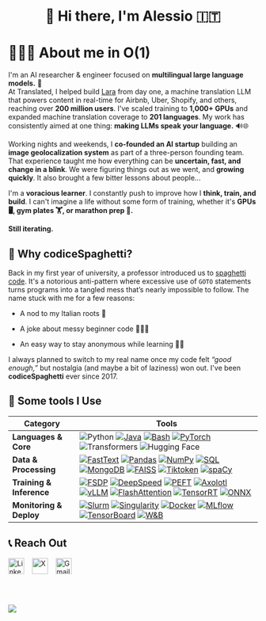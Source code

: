 <div align="center">

# 👋 Hi there, I'm Alessio 🇮🇹
</div>

# 👨🏻‍💻 About me in O(1)

I'm an AI researcher & engineer focused on **multilingual large language models.** 🤖<br>
At Translated, I helped build [Lara](https://laratranslate.com/translate) from day one, a machine translation LLM that powers content in real-time for Airbnb, Uber, Shopify, and others, reaching over **200 million users**. I've scaled training to **1,000+ GPUs** and expanded machine translation coverage to **201 languages**. My work has consistently aimed at one thing: **making LLMs speak your language.** 🔊🌐

Working nights and weekends, I **co-founded an AI startup** building an **image geolocalization system** as part of a three-person founding team. That experience taught me how everything can be **uncertain, fast, and change in a blink**. We were figuring things out as we went, and **growing quickly**.
It also brought a few bitter lessons about people...

I'm a **voracious learner**. I constantly push to improve how I **think, train, and build**. I can't imagine a life without some form of training, whether it's **GPUs 🖥️, gym plates 🏋️, or marathon prep 🏃.**

**Still iterating.**

## 🍝 Why codiceSpaghetti?
Back in my first year of university, a professor introduced us to [spaghetti code](https://en.wikipedia.org/wiki/Spaghetti_code). It's a notorious anti-pattern where excessive use of <code>GOTO</code> statements turns programs into a tangled mess that’s nearly impossible to follow. The name stuck with me for a few reasons:

* A nod to my Italian roots 🍝

* A joke about messy beginner code 👨🏻‍💻

* An easy way to stay anonymous while learning 🕵️‍♂️

I always planned to switch to my real name once my code felt _“good enough,”_ but nostalgia (and maybe a bit of laziness) won out. I've been **codiceSpaghetti** ever since 2017.

## 🔧 Some tools I Use

| Category | Tools |
|---------|-------|
| **Languages & Core** | ![Python](https://img.shields.io/badge/Python-3776AB?logo=python&logoColor=white) [![Java](https://img.shields.io/badge/Java-%23ED8B00?logo=openjdk&logoColor=white&style=flat-square)](#) [![Bash](https://img.shields.io/badge/Bash-%23121011?logo=gnubash&logoColor=white&style=flat-square)](#) [![PyTorch](https://img.shields.io/badge/PyTorch_2.x-%23EE4C2C?logo=pytorch&logoColor=white&style=flat-square)](#) ![Transformers](https://img.shields.io/badge/Transformers-FF9900?logo=huggingface&logoColor=white) ![Hugging Face](https://img.shields.io/badge/Hugging%20Face-FFD700?logo=huggingface&logoColor=black) |
| **Data & Processing** | [![FastText](https://img.shields.io/badge/FastText-%234267B2?logo=meta&logoColor=white&style=flat-square)](#)  [![Pandas](https://img.shields.io/badge/Pandas-150458?logo=pandas&logoColor=white)](#) [![NumPy](https://img.shields.io/badge/NumPy-013243?logo=numpy&logoColor=white)](#) [![SQL](https://img.shields.io/badge/SQL-%2300f?logo=postgresql&logoColor=white&style=flat-square)](#) [![MongoDB](https://img.shields.io/badge/MongoDB-%234ea94b?logo=mongodb&logoColor=white&style=flat-square)](#) [![FAISS](https://img.shields.io/badge/FAISS-%234267B2?logo=meta&logoColor=white&style=flat-square)](#) [![Tiktoken](https://img.shields.io/badge/Tiktoken-%2300ADD8?logo=openai&logoColor=white&style=flat-square)](#) [![spaCy](https://img.shields.io/badge/spaCy-%2309A3D5?logo=spacy&logoColor=white&style=flat-square)](#) |
| **Training & Inference** | [![FSDP](https://img.shields.io/badge/FSDP-%23ffcc00?logo=github&logoColor=black&style=flat-square)](#)  [![DeepSpeed](https://img.shields.io/badge/DeepSpeed-%23007ACC?logo=azuredevops&logoColor=white&style=flat-square)](#) [![PEFT](https://img.shields.io/badge/PEFT-%23ff9f1c?logo=python&logoColor=white&style=flat-square)](#) [![Axolotl](https://img.shields.io/badge/Axolotl-%2390e0ef?logo=github&logoColor=black&style=flat-square)](#) [![vLLM](https://img.shields.io/badge/vLLM-%23009688?logo=python&logoColor=white&style=flat-square)](#) [![FlashAttention](https://img.shields.io/badge/FlashAttention-%23f48c06?logo=zap&logoColor=white&style=flat-square)](#) [![TensorRT](https://img.shields.io/badge/TensorRT-%230073e6?logo=nvidia&logoColor=white&style=flat-square)](#) [![ONNX](https://img.shields.io/badge/ONNX-%230072c6?logo=onnx&logoColor=white&style=flat-square)](#) |
| **Monitoring & Deploy** | [![Slurm](https://img.shields.io/badge/Slurm-%23328e5b?logo=linux&logoColor=white&style=flat-square)](#) [![Singularity](https://img.shields.io/badge/Singularity-%237173e6?logo=server&logoColor=white&style=flat-square)](#) [![Docker](https://img.shields.io/badge/Docker-%232496ED?logo=docker&logoColor=white&style=flat-square)](#)  [![MLflow](https://img.shields.io/badge/MLflow-%230194E6?logo=mlflow&logoColor=white&style=flat-square)](#) [![TensorBoard](https://img.shields.io/badge/TensorBoard-%23FF6F00?logo=tensorflow&logoColor=white&style=flat-square)](#) [![W&B](https://img.shields.io/badge/W%26B-%23FFCC33?logo=weightsandbiases&logoColor=black&style=flat-square)](#) |


## 📞  Reach Out

<p align="left">
<a href="https://linkedin.com/in/serra-alessio" target="_blank"><img align="center" src="https://upload.wikimedia.org/wikipedia/commons/c/ca/LinkedIn_logo_initials.png" alt="LinkedIn" height="32" width="32" /></a>
&nbsp;&nbsp;
<a href="https://x.com/as3erra" target="_blank"><img align="center" src="https://upload.wikimedia.org/wikipedia/commons/5/57/X_logo_2023_%28white%29.png" alt="X" height="32" width="32" /></a>
&nbsp;&nbsp;
<a href="mailto:alessio.ser29@gmail.com"><img align="center" src="https://upload.wikimedia.org/wikipedia/commons/7/7e/Gmail_icon_(2020).svg" alt="Gmail" height="32" width="32" /></a>
</p>
<br><br>

![](https://komarev.com/ghpvc/?username=codiceSpaghetti&abbreviated=true)
